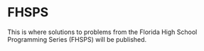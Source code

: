 # FHSPS

This is where solutions to problems from the Florida High School Programming Series (FHSPS) will be published.

